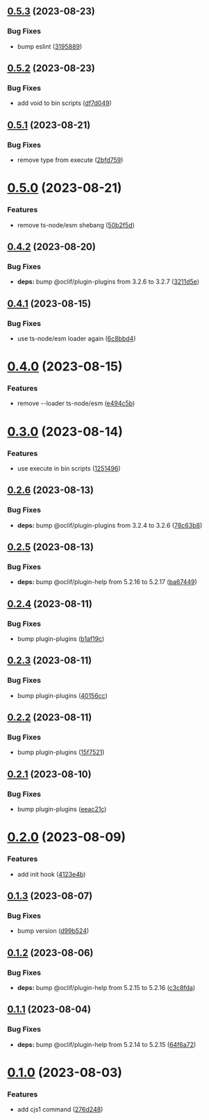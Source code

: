 ## [0.5.3](https://github.com/oclif/plugin-test-cjs-1/compare/0.5.2...0.5.3) (2023-08-23)


### Bug Fixes

* bump eslint ([3195889](https://github.com/oclif/plugin-test-cjs-1/commit/3195889707bee01c9ace1b3a43b67b42c85a0b67))



## [0.5.2](https://github.com/oclif/plugin-test-cjs-1/compare/0.5.1...0.5.2) (2023-08-23)


### Bug Fixes

* add void to bin scripts ([df7d049](https://github.com/oclif/plugin-test-cjs-1/commit/df7d0491c1ea52b05d56e93c3034c03d1e791ec8))



## [0.5.1](https://github.com/oclif/plugin-test-cjs-1/compare/0.5.0...0.5.1) (2023-08-21)


### Bug Fixes

* remove type from execute ([2bfd759](https://github.com/oclif/plugin-test-cjs-1/commit/2bfd759016525ecab7d6f000072f852193a8d943))



# [0.5.0](https://github.com/oclif/plugin-test-cjs-1/compare/0.4.2...0.5.0) (2023-08-21)


### Features

* remove ts-node/esm shebang ([50b2f5d](https://github.com/oclif/plugin-test-cjs-1/commit/50b2f5dde59243ec14886c65492751e52a1eb2b4))



## [0.4.2](https://github.com/oclif/plugin-test-cjs-1/compare/0.4.1...0.4.2) (2023-08-20)


### Bug Fixes

* **deps:** bump @oclif/plugin-plugins from 3.2.6 to 3.2.7 ([3211d5e](https://github.com/oclif/plugin-test-cjs-1/commit/3211d5ec96c62e7a0db1ba1d5db703fe44dfd148))



## [0.4.1](https://github.com/oclif/plugin-test-cjs-1/compare/0.4.0...0.4.1) (2023-08-15)


### Bug Fixes

* use ts-node/esm loader again ([6c8bbd4](https://github.com/oclif/plugin-test-cjs-1/commit/6c8bbd4e096c0be820d23ad565bbbbc00e46921c))



# [0.4.0](https://github.com/oclif/plugin-test-cjs-1/compare/0.3.0...0.4.0) (2023-08-15)


### Features

* remove --loader ts-node/esm ([e494c5b](https://github.com/oclif/plugin-test-cjs-1/commit/e494c5b1f449c91f72413954621a4ddd78d83ce0))



# [0.3.0](https://github.com/oclif/plugin-test-cjs-1/compare/0.2.6...0.3.0) (2023-08-14)


### Features

* use execute in bin scripts ([1251496](https://github.com/oclif/plugin-test-cjs-1/commit/12514968b349c14c29e6f8c326eac4228569875b))



## [0.2.6](https://github.com/oclif/plugin-test-cjs-1/compare/0.2.5...0.2.6) (2023-08-13)


### Bug Fixes

* **deps:** bump @oclif/plugin-plugins from 3.2.4 to 3.2.6 ([78c63b8](https://github.com/oclif/plugin-test-cjs-1/commit/78c63b8e7814714b1c4f18669737fe33b2e1539c))



## [0.2.5](https://github.com/oclif/plugin-test-cjs-1/compare/0.2.4...0.2.5) (2023-08-13)


### Bug Fixes

* **deps:** bump @oclif/plugin-help from 5.2.16 to 5.2.17 ([ba67449](https://github.com/oclif/plugin-test-cjs-1/commit/ba674492a220751fcc0c1544df10aea663878218))



## [0.2.4](https://github.com/oclif/plugin-test-cjs-1/compare/0.2.3...0.2.4) (2023-08-11)


### Bug Fixes

* bump plugin-plugins ([b1af19c](https://github.com/oclif/plugin-test-cjs-1/commit/b1af19c8c6ea09e7e3b14fb3ede0cd43882dcb87))



## [0.2.3](https://github.com/oclif/plugin-test-cjs-1/compare/0.2.2...0.2.3) (2023-08-11)


### Bug Fixes

* bump plugin-plugins ([40156cc](https://github.com/oclif/plugin-test-cjs-1/commit/40156cc86deaa423aecca8170619811f0b34bba1))



## [0.2.2](https://github.com/oclif/plugin-test-cjs-1/compare/0.2.1...0.2.2) (2023-08-11)


### Bug Fixes

* bump plugin-plugins ([15f7521](https://github.com/oclif/plugin-test-cjs-1/commit/15f752130cab49a1b8101ddf118a78344086a486))



## [0.2.1](https://github.com/oclif/plugin-test-cjs-1/compare/0.2.0...0.2.1) (2023-08-10)


### Bug Fixes

* bump plugin-plugins ([eeac21c](https://github.com/oclif/plugin-test-cjs-1/commit/eeac21c864b969ff564b60110425dde957ce1c09))



# [0.2.0](https://github.com/oclif/plugin-test-cjs-1/compare/0.1.3...0.2.0) (2023-08-09)


### Features

* add init hook ([4123e4b](https://github.com/oclif/plugin-test-cjs-1/commit/4123e4b78b1d3c49ad9f7c263ada61629677315a))



## [0.1.3](https://github.com/oclif/plugin-test-cjs-1/compare/0.1.2...0.1.3) (2023-08-07)


### Bug Fixes

* bump version ([d99b524](https://github.com/oclif/plugin-test-cjs-1/commit/d99b52441f0c4a1fd38d5f15eb7288a5a939818f))



## [0.1.2](https://github.com/oclif/plugin-test-cjs-1/compare/0.1.1...0.1.2) (2023-08-06)


### Bug Fixes

* **deps:** bump @oclif/plugin-help from 5.2.15 to 5.2.16 ([c3c8fda](https://github.com/oclif/plugin-test-cjs-1/commit/c3c8fda33f15b2811e85b4c5972ceacaabe8e44b))



## [0.1.1](https://github.com/oclif/plugin-test-cjs-1/compare/0.1.0...0.1.1) (2023-08-04)


### Bug Fixes

* **deps:** bump @oclif/plugin-help from 5.2.14 to 5.2.15 ([64f6a72](https://github.com/oclif/plugin-test-cjs-1/commit/64f6a7258868ebe90f7c0b7608b09afe11f4bce4))



# [0.1.0](https://github.com/oclif/plugin-test-cjs-1/compare/276d2486374cba3a5db82d39110a80bc68a53b0f...0.1.0) (2023-08-03)


### Features

* add cjs1 command ([276d248](https://github.com/oclif/plugin-test-cjs-1/commit/276d2486374cba3a5db82d39110a80bc68a53b0f))



